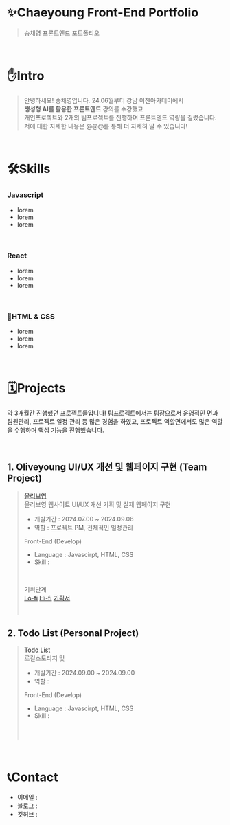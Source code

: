 
# ✨Chaeyoung Front-End Portfolio
> 송채영 프론트엔드 포트폴리오

<br/>

# ✋Intro
> 안녕하세요! 송채영입니다.
> 24.06월부터 강남 이젠아카데미에서 <br/>
> **생성형 AI를 활용한 프론트엔드** 강의를 수강했고 <br/>
> 개인프로젝트와 2개의 팀프로젝트를 진행하며 프론트엔드 역량을 길렀습니다. <br/>
> 저에 대한 자세한 내용은 @@@를 통해 더 자세히 알 수 있습니다! <br/>

<br/>

# 🛠️Skills
### Javascript
- lorem
- lorem
- lorem

<br/>

### React
- lorem
- lorem
- lorem

<br/>

### HTML & CSS
- lorem
- lorem
- lorem



<br/>

# 🗓️Projects
약 3개월간 진행했던 프로젝트들입니다!
팀프로젝트에서는 팀장으로서 운영적인 면과 팀원관리, 프로젝트 일정 관리 등 많은 경험을 하였고,
프로젝트 역할면에서도 많은 역할을 수행하며 핵심 기능을 진행했습니다.

<br/>

## 1. Oliveyoung UI/UX 개선 및 웹페이지 구현 (Team Project)
>  <a href="">올리브영</a> <br/>
> 올리브영 웹사이트 UI/UX 개선 기획 및 실제 웹페이지 구현 
> - 개발기간 : 2024.07.00 ~ 2024.09.06
> - 역할 : 프로젝트 PM, 전체적인 일정관리
>
> Front-End (Develop)
> - Language : Javascirpt, HTML, CSS
> - Skill : 
>  <br/>
>
> 기획단계 <br/>
> <a href="">Lo-fi</a> 
> <a href="">Hi-fi</a> 
> <a href="">기획서</a>
>
> <br/>

## 2. Todo List (Personal Project)
>  <a href="">Todo List</a> <br/>
> 로컬스토리지 및 
> - 개발기간 : 2024.09.00 ~ 2024.09.00
> - 역할 : 
>
> Front-End (Develop)
> - Language : Javascirpt, HTML, CSS
> - Skill : 
>  <br/>
>
>
> <br/>



<br/>

# 📞Contact
- 이메일 :
- 블로그 :
- 깃허브 :
